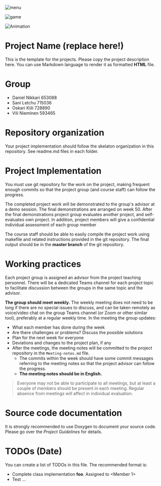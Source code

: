 ![menu](https://user-images.githubusercontent.com/92727936/173217525-ae935a90-5b82-4942-937e-09b4a0e89d81.png)

![game](https://user-images.githubusercontent.com/92727936/173217529-bf775ef9-ca13-4313-9c01-b8246e45f1c8.png)

![Animation](https://user-images.githubusercontent.com/92727936/194776151-fa752d17-fc9c-49f9-b82c-35e624fa97f6.gif)

# Project Name (replace here!)

This is the template for the projects. Please copy the project description here. 
You can use Markdown language to render it as formatted **HTML** file.

# Group
- Daniel Nikkari 653088
- Sani Letchu 715036
- Oskari Kiili 728890
- Vili Nieminen 593465

# Repository organization
Your project implementation should follow the skelaton organization in this repository.
See readme.md files in each folder.

# Project Implementation 
You must use git repository for the work on the project, making frequent enough commits so 
that the project group (and course staff) can follow the progress.

The completed project work will be demonstrated to the group's advisor at a demo session. 
The final demonstrations are arranged on week 50. After the final demonstrations project group 
evaluates another project, and self-evaluates own project. In addition, project members will 
give a confidential individual assessment of each group member

The course staff should be able to easily compile the project work using makefile and related 
instructions provided in the git repository. The final output should be in the **master branch** of the git repository.

# Working practices
Each project group is assigned an advisor from the project teaching personnel. 
There will be a dedicated Teams channel for each project topic to facilitate discussion between 
the groups in the same topic and the advisor. 

**The group should meet weekly.** The weekly meeting does not need to be long if there are no special issues 
to discuss, and can be taken remotely as voice/video chat on the group Teams channel (or Zoom or other similar tool), 
preferably at a regular weekly time. In the meeting the group updates:

- What each member has done during the week
- Are there challenges or problems? Discuss the possible solutions
- Plan for the next week for everyone
- Deviations and changes to the project plan, if any
- After the meetings, the meeting notes will be committed to the project repository in the `Meeting-notes.md` file. 
    * The commits within the week should have some commit messages referring to the meeting notes so 
      that the project advisor can follow the progress.  
    * **The meeting notes should be in English.**

> Everyone may not be able to participate to all meetings, but at least a couple of members should be present in each meeting. 
> Regular absence from meetings will affect in individual evaluation.

# Source code documentation
It is strongly recommended to use Doxygen to document your source code.
Please go over the *Project Guidelines* for details.

# TODOs (Date)
You can create a list of TODOs in this file.
The recommended format is:
- Complete class implementation **foo**. Assigned to \<Member 1\>
- Test ...

